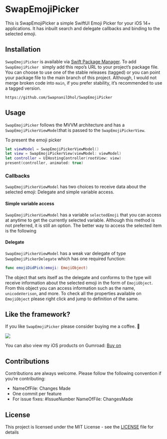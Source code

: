 # SwapEmojiPicker

This is SwapEmojiPicker a simple SwiftUI Emoji Picker for your iOS 14+ applications. It has inbuilt search and delegate callbacks and binding to the selected emoji.

## Installation
`SwapEmojiPicker` is available via [Swift Package Manager](https://swift.org/package-manager/). To add `SwapEmojiPicker ` simply add this repo’s URL to your project’s package file. You can choose to use one of the stable releases (tagged) or you can point your package file to the main branch of this project. Although, I would not merge broken code into `main`, if you prefer stability, it’s recommended to use a tagged version.

```
https://github.com/SwapnanilDhol/SwapEmojiPicker
```

## Usage
`SwapEmojiPicker` follows the MVVM architecture and has a `SwapEmojiPickerViewModel`that is passed to the `SwapEmojiPickerView`.

To present the emoji picker
```swift
let viewModel = SwapEmojiPickerViewModel()
let view = SwapEmojiPickerView(viewModel: viewModel)
let controller = UIHostingController(rootView: view)
present(controller, animated: true)
```

### Callbacks
`SwapEmojiPickerViewModel` has two choices to receive data about the selected emoji: Delegate and simple variable access.

#### Simple variable access
`SwapEmojiPickerViewModel` has a variable `selectedEmoji` that you can access at anytime to get the currently selected variable. Although this method is not preferred, it is still an option. The better way to access the selected item is the following

#### Delegate
`SwapEmojiPickerViewModel` has a weak var delegate of type `SwapEmojiPickerDelegate` which has one required function:

```swift
func emojiDidPick(emoji: EmojiObject)
```
The object that sets itself as the delegate and conforms to the type will receive information about the selected emoji in the form of `EmojiObject`. From this object you can access information such as the name, `unicodeVerison`, and more. To check all the properties available on `EmojiObject` please right click and jump to definition of the same.

## Like the framework?
If you like `SwapEmojiPicker` please consider buying me a coffee. 🥰

<a href="https://www.buymeacoffee.com/swapnanildhol"><img src="https://img.buymeacoffee.com/button-api/?text=Buy me a coffee&emoji=&slug=swapnanildhol&button_colour=5F7FFF&font_colour=ffffff&font_family=Cookie&outline_colour=000000&coffee_colour=FFDD00"></a>

You can also view my iOS products on Gumroad:
<a class="gumroad-button" href="https://swapnanildhol.gumroad.com/l/appTools" data-gumroad-overlay-checkout="true">Buy on</a>

## Contributions 
Contributions are always welcome. Please follow the following convention if you’re contributing:
* NameOfFile: Changes Made 
* One commit per feature 
* For issue fixes: #IssueNumber NameOfFile: ChangesMade

## License
This project is licensed under the MIT License - see the  [LICENSE](https://github.com/SwapnanilDhol/SwapEmojiPicker/blob/main/Resources/LICENSE.md)  file for details
